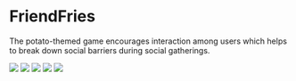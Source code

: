 # FriendFries
The potato-themed game encourages interaction among users which helps to break down social barriers during social gatherings.

<img src="images/Gameplay1.png">
<img src="images/Gameplay2.png">
<img src="images/Gameplay3.png">
<img src="images/Gameplay4.png">
<img src="images/Gameplay5.png">
